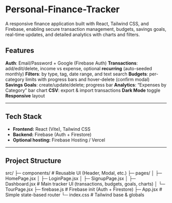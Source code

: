 # Personal-Finance-Tracker
A responsive finance application built with React, Tailwind CSS, and Firebase, enabling secure transaction management, budgets, savings goals, real-time updates, and detailed analytics with charts and filters.

## Features

**Auth**: Email/Password + Google (Firebase Auth)
**Transactions**: add/edit/delete, income vs expense, optional **recurring** (auto-seeded monthly)
**Filters**: by type, tag, date range, and text search
**Budgets**: per-category limits with progress bars and hover-delete (confirm modal)
**Savings Goals**: create/update/delete; progress bar
**Analytics**: “Expenses by Category” bar chart
**CSV**: export & import transactions
**Dark Mode** toggle
**Responsive** layout

---

## Tech Stack

- **Frontend:** React (Vite), Tailwind CSS
- **Backend:** Firebase (Auth + Firestore)
- **Optional hosting:** Firebase Hosting / Vercel

---

## Project Structure

src/
├─ components/ # Reusable UI (Header, Modal, etc.)
├─ pages/
│ ├─ HomePage.jsx
│ ├─ LoginPage.jsx
│ ├─ SignupPage.jsx
│ ├─ Dashboard.jsx # Main tracker UI (transactions, budgets, goals, charts)
│ └─ TourPage.jsx
├─ firebase.js # Firebase init (Auth + Firestore)
├─ App.jsx # Simple state-based router
└─ index.css # Tailwind base & globals
